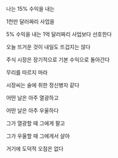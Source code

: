 나는 15% 수익을 내는

1천만 달러짜리 사업을

5% 수익을 내는 1억 달러짜리 사업보다 선호한다

오늘 뜨거운 것이 내일도 뜨겁지는 않다

주식 시장은 장기적으로 기본 수익으로 돌아간다

무리를 따르지 마라

시장씨는 술에 취한 정신병자 같다

어떤 날은 아주 열광하고

어떤 날은 아주 우울하다

그가 열광할 때 그에게 팔고

그가 우울할 때 그에게서 살아

거기에 도덕적 오점은 없다

